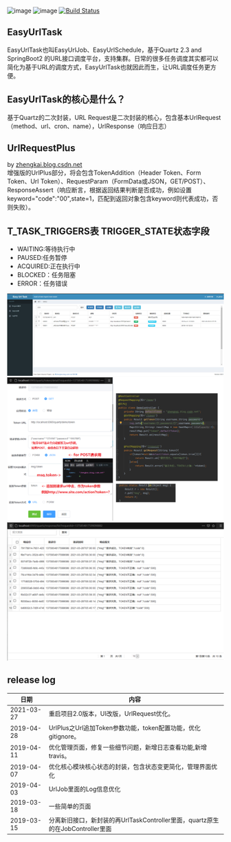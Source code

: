 ![image](https://img.shields.io/badge/Quartz-%E2%98%85%E2%98%85%E2%98%85%E2%98%85%E2%98%85-brightgreen.svg)
![image](https://img.shields.io/badge/springboot2-%E2%98%85%E2%98%85%E2%98%85%E2%98%85%E2%98%85-brightgreen.svg)
[![Build Status](https://api.travis-ci.org/moshowgame/spring-boot-EasyUrlTask.svg?branch=master)](https://api.travis-ci.org/moshowgame/spring-boot-EasyUrlTask.svg)
<br>

EasyUrlTask
----
EasyUrlTask也叫EasyUrlJob、EasyUrlSchedule，基于Quartz 2.3 and SpringBoot2 的URL接口调度平台，支持集群。日常的很多任务调度其实都可以简化为基于URL的调度方式，EasyUrlTask也就因此而生，让URL调度任务更方便。

EasyUrlTask的核心是什么？
----
基于Quartz的二次封装，URL Request是二次封装的核心，包含基本UrlRequest（method、url、cron、name），UrlResponse（响应日志）


UrlRequestPlus
----
by [zhengkai.blog.csdn.net](zhengkai.blog.csdn.net) <br>
增强版的UrlPlus部分，将会包含TokenAddition（Header Token、Form Token、Url Token）、RequestParam（FormData或JSON，GET/POST）、ResponseAssert（响应断言，根据返回结果判断是否成功，例如设置keyword="code":"00",state=1，匹配到返回对象包含keyword则代表成功，否则失败）。


T_TASK_TRIGGERS表 TRIGGER_STATE状态字段
----
- WAITING:等待执行中
- PAUSED:任务暂停
- ACQUIRED:正在执行中
- BLOCKED：任务阻塞 
- ERROR：任务错误


<img src="./image1.png">
<img src="./image2.png">
<img src="./image3.png">

release log
----
|日期|内容|
|----|----|
|2021-03-27|重启项目2.0版本，UI改版，UrlRequest优化。|
|2019-04-28|UrlPlus之Url追加Token参数功能，token配置功能，优化gitignore。|
|2019-04-11|优化管理页面，修复一些细节问题，新增日志查看功能,新增travis。|
|2019-04-07|优化核心模块核心状态的封装，包含状态变更简化，管理界面优化|
|2019-04-03|UrlJob里面的Log信息优化|
|2019-03-18|一些简单的页面|
|2019-03-15|分离新旧接口，新封装的再UrlTaskController里面，quartz原生的在JobController里面|